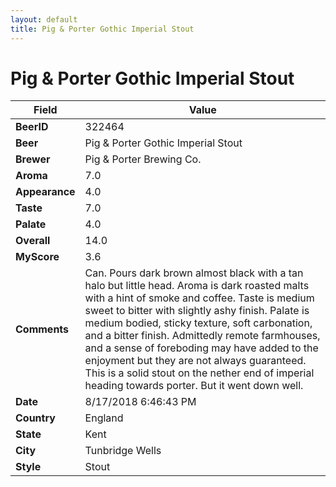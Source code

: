```yaml
---
layout: default
title: Pig & Porter Gothic Imperial Stout
---
```


# Pig & Porter Gothic Imperial Stout

| Field         | Value     |
|---------------|-----------|
| **BeerID** | 322464 |
| **Beer** | Pig & Porter Gothic Imperial Stout |
| **Brewer** | Pig & Porter Brewing Co. |
| **Aroma** | 7.0 |
| **Appearance** | 4.0 |
| **Taste** | 7.0 |
| **Palate** | 4.0 |
| **Overall** | 14.0 |
| **MyScore** | 3.6 |
| **Comments** | Can. Pours dark brown almost black with a tan halo but little head. Aroma is   dark roasted malts with a hint of smoke and coffee. Taste is medium sweet to bitter with slightly ashy finish. Palate is medium bodied, sticky texture, soft carbonation, and a bitter finish. Admittedly remote farmhouses, and a sense of foreboding may have added to the enjoyment but they are not always guaranteed. This is a solid stout on the nether end of imperial heading towards porter. But it went down well.  |
| **Date** | 8/17/2018 6:46:43 PM |
| **Country** | England |
| **State** | Kent |
| **City** | Tunbridge Wells |
| **Style** | Stout |
